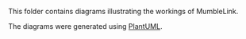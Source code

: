 This folder contains diagrams illustrating the workings of MumbleLink. 

The diagrams were generated using [PlantUML](http://plantuml.sourceforge.net/). 